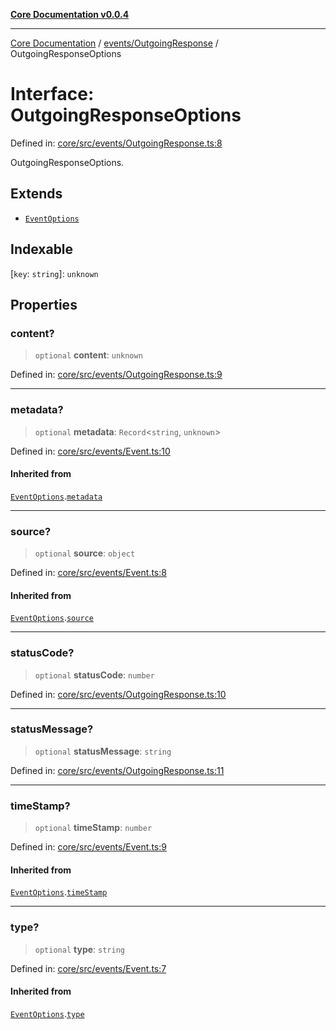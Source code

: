 [**Core Documentation v0.0.4**](../../../README.md)

***

[Core Documentation](../../../modules.md) / [events/OutgoingResponse](../README.md) / OutgoingResponseOptions

# Interface: OutgoingResponseOptions

Defined in: [core/src/events/OutgoingResponse.ts:8](https://github.com/stonemjs/core/blob/93efe04ef1a71ad6f49c3b315da54d45ace50f23/src/events/OutgoingResponse.ts#L8)

OutgoingResponseOptions.

## Extends

- [`EventOptions`](../../Event/interfaces/EventOptions.md)

## Indexable

\[`key`: `string`\]: `unknown`

## Properties

### content?

> `optional` **content**: `unknown`

Defined in: [core/src/events/OutgoingResponse.ts:9](https://github.com/stonemjs/core/blob/93efe04ef1a71ad6f49c3b315da54d45ace50f23/src/events/OutgoingResponse.ts#L9)

***

### metadata?

> `optional` **metadata**: `Record`\<`string`, `unknown`\>

Defined in: [core/src/events/Event.ts:10](https://github.com/stonemjs/core/blob/93efe04ef1a71ad6f49c3b315da54d45ace50f23/src/events/Event.ts#L10)

#### Inherited from

[`EventOptions`](../../Event/interfaces/EventOptions.md).[`metadata`](../../Event/interfaces/EventOptions.md#metadata)

***

### source?

> `optional` **source**: `object`

Defined in: [core/src/events/Event.ts:8](https://github.com/stonemjs/core/blob/93efe04ef1a71ad6f49c3b315da54d45ace50f23/src/events/Event.ts#L8)

#### Inherited from

[`EventOptions`](../../Event/interfaces/EventOptions.md).[`source`](../../Event/interfaces/EventOptions.md#source)

***

### statusCode?

> `optional` **statusCode**: `number`

Defined in: [core/src/events/OutgoingResponse.ts:10](https://github.com/stonemjs/core/blob/93efe04ef1a71ad6f49c3b315da54d45ace50f23/src/events/OutgoingResponse.ts#L10)

***

### statusMessage?

> `optional` **statusMessage**: `string`

Defined in: [core/src/events/OutgoingResponse.ts:11](https://github.com/stonemjs/core/blob/93efe04ef1a71ad6f49c3b315da54d45ace50f23/src/events/OutgoingResponse.ts#L11)

***

### timeStamp?

> `optional` **timeStamp**: `number`

Defined in: [core/src/events/Event.ts:9](https://github.com/stonemjs/core/blob/93efe04ef1a71ad6f49c3b315da54d45ace50f23/src/events/Event.ts#L9)

#### Inherited from

[`EventOptions`](../../Event/interfaces/EventOptions.md).[`timeStamp`](../../Event/interfaces/EventOptions.md#timestamp)

***

### type?

> `optional` **type**: `string`

Defined in: [core/src/events/Event.ts:7](https://github.com/stonemjs/core/blob/93efe04ef1a71ad6f49c3b315da54d45ace50f23/src/events/Event.ts#L7)

#### Inherited from

[`EventOptions`](../../Event/interfaces/EventOptions.md).[`type`](../../Event/interfaces/EventOptions.md#type)
